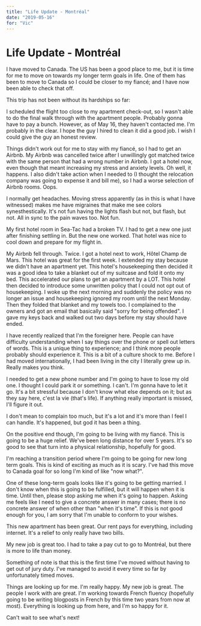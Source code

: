 ```yaml
---
title: "Life Update - Montréal" 
date: "2019-05-16"
for: "Vic"
---
```


# Life Update - Montréal

I have moved to Canada. The US has been a good place to me, but it is time for me to move on towards my longer term goals in life. One of them has been to move to Canada so I could be closer to my fiancé; and I have now been able to check that off.

This trip has not been without its hardships so far:

I scheduled the flight too close to my apartment check-out, so I wasn't able to do the final walk through with the apartment people. Probably gonna have to pay a bunch. However, as of May 16, they haven't contacted me. I'm probably in the clear. I hope the guy I hired to clean it did a good job. I wish I could give the guy an honest review.

Things didn't work out for me to stay with my fiancé, so I had to get an Airbnb. My Airbnb was cancelled twice after I unwillingly got matched twice with the same person that had a wrong number in Airbnb. I got a hotel now, even though that meant increasing my stress and anxiety levels. Oh well, it happens. I also didn't take action when I needed to (I thought the relocation company was going to expense it and bill me), so I had a worse selection of Airbnb rooms. Oops.

I normally get headaches. Moving stress apparently (as in this is what I have witnessed) makes me have migraines that make me see colors synesthestically. It's not fun having the lights flash but not, but flash, but not. All in sync to the pain waves too. Not fun.

My first hotel room in Sea-Tac had a broken TV. I had to get a new one just after finishing settling in. But the new one worked. That hotel was nice to cool down and prepare for my flight in. 

My Airbnb fell through. Twice. I got a hotel next to work, Hôtel Champ de Mars. This hotel was great for the first week. I extended my stay because we didn't have an apartment yet. This hotel's housekeeping then decided it was a good idea to take a blanket out of my suitcase and fold it onto my bed. This accelerated our plans to get an apartment by a LOT. This hotel then decided to introduce some unwritten policy that I could not opt out of housekeeping. I woke up the next morning and suddenly the policy was no longer an issue and housekeeping ignored my room until the next Monday. Then they folded that blanket and my towels too. I complained to the owners and got an email that basically said "sorry for being offended". I gave my keys back and walked out two days before my stay should have ended.

I have recently realized that I'm the foreigner here. People can have difficulty understanding when I say things over the phone or spell out letters of words. This is a unique thing to experience; and I think more people probably should experience it. This is a bit of a culture shock to me. Before I had moved internationally, I had been living in the city I literally grew up in. Really makes you think.

I needed to get a new phone number and I'm going to have to lose my old one. I thought I could park it or something. I can't. I'm gonna have to let it go. It's a bit stressful because I don't know what else depends on it; but as they say here, c'est la vie (that's life). If anything really important is missed, I'll figure it out.

I don't mean to complain too much, but it's a lot and it's more than I feel I can handle. It's happened, but god it has been a thing.

On the positive end though, I'm going to be living with my fiancé. This is going to be a huge relief. We've been long distance for over 5 years. It's so good to see that turn into a physical relationship, hopefully for good.

I'm reaching a transition period where I'm going to be going for new long term goals. This is kind of exciting as much as it is scary. I've had this move to Canada goal for so long I'm kind of like "now what?". 

One of these long-term goals looks like it's going to be getting married. I don't know when this is going to be fulfilled, but it will happen when it is time. Until then, please stop asking me when it's going to happen. Asking me feels like I need to give a concrete answer in many cases; there is no concrete answer of when other than "when it's time". If this is not good enough for you, I am sorry that I'm unable to conform to your wishes.

This new apartment has been great. Our rent pays for everything, including internet. It's a relief to only really have two bills.

My new job is great too. I had to take a pay cut to go to Montréal, but there is more to life than money.

Something of note is that this is the first time I've moved without having to get out of jury duty. I've managed to avoid it every time so far by unfortunately timed moves.

Things are looking up for me. I'm really happy. My new job is great. The people I work with are great. I'm working towards French fluency (hopefully going to be writing blogposts in French by this time two years from now at most). Everything is looking up from here, and I'm so happy for it.

Can't wait to see what's next!